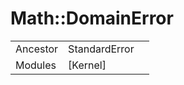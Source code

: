 # Math::DomainError
|  |  |  |
| --- | --- | --- |
| Ancestor | StandardError |
| Modules | [Kernel] |
